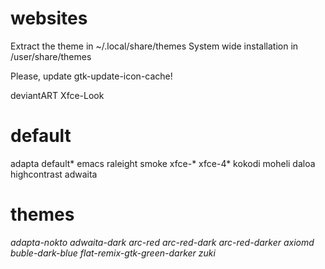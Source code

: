 # websites

Extract the theme in ~/.local/share/themes
System wide installation in /user/share/themes

Please, update gtk-update-icon-cache!

deviantART
Xfce-Look

# default

adapta
default*
emacs
raleight
smoke
xfce-*
xfce-4*
kokodi
moheli
daloa
highcontrast
adwaita

# themes

*adapta-nokto
adwaita-dark
arc-red
arc-red-dark
arc-red-darker
axiomd
buble-dark-blue
flat-remix-gtk-green-darker
zuki*
